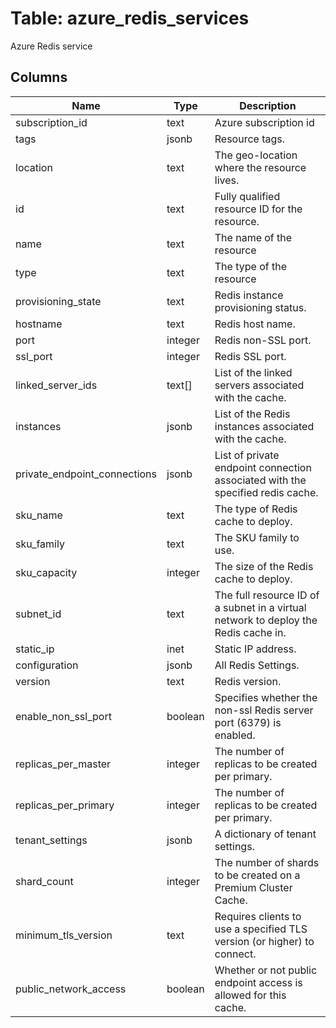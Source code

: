 
# Table: azure_redis_services
Azure Redis service
## Columns
| Name        | Type           | Description  |
| ------------- | ------------- | -----  |
|subscription_id|text|Azure subscription id|
|tags|jsonb|Resource tags.|
|location|text|The geo-location where the resource lives.|
|id|text|Fully qualified resource ID for the resource.|
|name|text|The name of the resource|
|type|text|The type of the resource|
|provisioning_state|text|Redis instance provisioning status.|
|hostname|text|Redis host name.|
|port|integer|Redis non-SSL port.|
|ssl_port|integer|Redis SSL port.|
|linked_server_ids|text[]|List of the linked servers associated with the cache.|
|instances|jsonb|List of the Redis instances associated with the cache.|
|private_endpoint_connections|jsonb|List of private endpoint connection associated with the specified redis cache.|
|sku_name|text|The type of Redis cache to deploy.|
|sku_family|text|The SKU family to use.|
|sku_capacity|integer|The size of the Redis cache to deploy.|
|subnet_id|text|The full resource ID of a subnet in a virtual network to deploy the Redis cache in.|
|static_ip|inet|Static IP address.|
|configuration|jsonb|All Redis Settings.|
|version|text|Redis version.|
|enable_non_ssl_port|boolean|Specifies whether the non-ssl Redis server port (6379) is enabled.|
|replicas_per_master|integer|The number of replicas to be created per primary.|
|replicas_per_primary|integer|The number of replicas to be created per primary.|
|tenant_settings|jsonb|A dictionary of tenant settings.|
|shard_count|integer|The number of shards to be created on a Premium Cluster Cache.|
|minimum_tls_version|text|Requires clients to use a specified TLS version (or higher) to connect.|
|public_network_access|boolean|Whether or not public endpoint access is allowed for this cache.|
